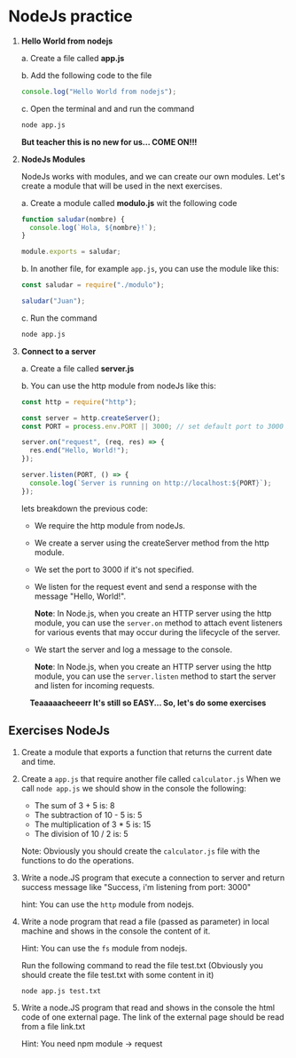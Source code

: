 # NodeJs practice

1. **Hello World from nodejs**

   a. Create a file called **app.js**

   b. Add the following code to the file

   ```javascript
   console.log("Hello World from nodejs");
   ```

   c. Open the terminal and and run the command

   ```bash
   node app.js
   ```

   **But teacher this is no new for us... COME ON!!!**

2. **NodeJs Modules**

   NodeJs works with modules, and we can create our own modules. Let's create a
   module that will be used in the next exercises.

   a. Create a module called **modulo.js** wit the following code

   ```javascript
   function saludar(nombre) {
     console.log(`Hola, ${nombre}!`);
   }

   module.exports = saludar;
   ```

   b. In another file, for example `app.js`, you can use the module like this:

   ```javascript
   const saludar = require("./modulo");

   saludar("Juan");
   ```

   c. Run the command

   ```bash
   node app.js
   ```

3. **Connect to a server**

   a. Create a file called **server.js**

   b. You can use the http module from nodeJs like this:

   ```javascript
   const http = require("http");

   const server = http.createServer();
   const PORT = process.env.PORT || 3000; // set default port to 3000 if not specified

   server.on("request", (req, res) => {
     res.end("Hello, World!");
   });

   server.listen(PORT, () => {
     console.log(`Server is running on http://localhost:${PORT}`);
   });
   ```

   lets breakdown the previous code:

   - We require the http module from nodeJs.
   - We create a server using the createServer method from the http module.
   - We set the port to 3000 if it's not specified.
   - We listen for the request event and send a response with the message
     "Hello, World!".

     **Note**: In Node.js, when you create an HTTP server using the http module,
     you can use the `server.on` method to attach event listeners for various
     events that may occur during the lifecycle of the server.

   - We start the server and log a message to the console.

     **Note**: In Node.js, when you create an HTTP server using the http module,
     you can use the `server.listen` method to start the server and listen for
     incoming requests.

<p align="center">
<strong>Teaaaaacheeerr It's still so EASY... So, let's do some exercises</strong>
</p>

## Exercises **NodeJs**

1.  Create a module that exports a function that returns the current date and
    time.
2.  Create a `app.js` that require another file called `calculator.js` When we
    call `node app.js` we should show in the console the following:

    - The sum of 3 + 5 is: 8
    - The subtraction of 10 - 5 is: 5
    - The multiplication of 3 \* 5 is: 15
    - The division of 10 / 2 is: 5

    Note: Obviously you should create the `calculator.js` file with the
    functions to do the operations.

3.  Write a node.JS program that execute a connection to server and return
    success message like "Success, i'm listening from port: 3000"

    hint: You can use the `http` module from nodejs.

4.  Write a node program that read a file (passed as parameter) in local machine
    and shows in the console the content of it.

    Hint: You can use the `fs` module from nodejs.

    Run the following command to read the file test.txt (Obviously you should
    create the file test.txt with some content in it)

    ```bash
    node app.js test.txt
    ```

5. Write a node.JS program that read and shows in the console the html code of one external page. The link of the external page should be read from a file link.txt

    Hint: You need npm module -> request
